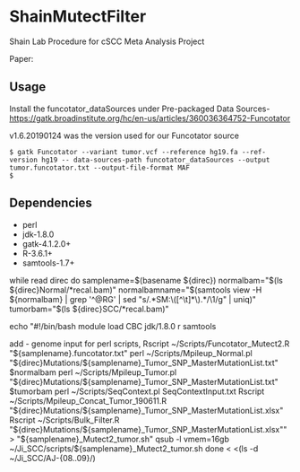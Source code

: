 # ShainMutectFilter
Shain Lab Procedure for cSCC Meta Analysis Project

Paper: 

## Usage
Install the funcotator_dataSources under Pre-packaged Data Sources- https://gatk.broadinstitute.org/hc/en-us/articles/360036364752-Funcotator

v1.6.20190124 was the version used for our Funcotator source

```
$ gatk Funcotator --variant tumor.vcf --reference hg19.fa --ref-version hg19 -- data-sources-path funcotator_dataSources --output tumor.funcotator.txt --output-file-format MAF
$ 

```


## Dependencies
* perl
* jdk-1.8.0
* gatk-4.1.2.0+
* R-3.6.1+
* samtools-1.7+

while read direc
        do
samplename=$(basename ${direc})
normalbam="$(ls ${direc}Normal/*recal.bam)"
normalbamname="$(samtools view -H ${normalbam} | grep '^@RG' | sed "s/.*SM:\([^\t]*\).*/\1/g" | uniq)"
tumorbam="$(ls ${direc}SCC/*recal.bam)"

echo "#!/bin/bash
module load CBC jdk/1.8.0 r samtools

add - genome input for perl scripts, 
Rscript ~/Scripts/Funcotator_Mutect2.R "${samplename}.funcotator.txt"
perl ~/Scripts/Mpileup_Normal.pl "${direc}Mutations/${samplename}_Tumor_SNP_MasterMutationList.txt" $normalbam
perl ~/Scripts/Mpileup_Tumor.pl "${direc}Mutations/${samplename}_Tumor_SNP_MasterMutationList.txt" $tumorbam
perl ~/Scripts/SeqContext.pl SeqContextInput.txt
Rscript ~/Scripts/Mpileup_Concat_Tumor_190611.R "${direc}Mutations/${samplename}_Tumor_SNP_MasterMutationList.xlsx"
Rscript ~/Scripts/Bulk_Filter.R "${direc}Mutations/${samplename}_Tumor_SNP_MasterMutationList.xlsx"" > "${samplename}_Mutect2_tumor.sh"
qsub -l vmem=16gb ~/Ji_SCC/scripts/${samplename}_Mutect2_tumor.sh
done < <(ls -d ~/Ji_SCC/AJ-{08..09}/)
